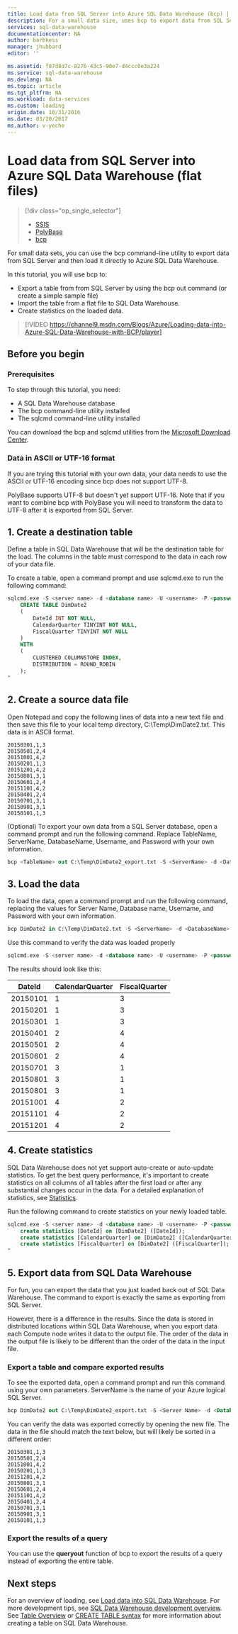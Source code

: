 ```yaml
---
title: Load data from SQL Server into Azure SQL Data Warehouse (bcp) | Azure
description: For a small data size, uses bcp to export data from SQL Server to flat files and import the data directly into Azure SQL Data Warehouse.
services: sql-data-warehouse
documentationcenter: NA
author: barbkess
manager: jhubbard
editor: ''

ms.assetid: f87d8d7c-8276-43c5-90e7-d4ccc0e3a224
ms.service: sql-data-warehouse
ms.devlang: NA
ms.topic: article
ms.tgt_pltfrm: NA
ms.workload: data-services
ms.custom: loading
origin.date: 10/31/2016
ms.date: 03/20/2017
ms.author: v-yeche
---
```


# Load data from SQL Server into Azure SQL Data Warehouse (flat files)

> [!div class="op_single_selector"]
> * [SSIS](sql-data-warehouse-load-from-sql-server-with-integration-services.md)
> * [PolyBase](sql-data-warehouse-load-from-sql-server-with-polybase.md)
> * [bcp](sql-data-warehouse-load-from-sql-server-with-bcp.md)
> 
> 

For small data sets, you can use the bcp command-line utility to export data from SQL Server and then load it directly to Azure SQL Data Warehouse.

In this tutorial, you will use bcp to:

* Export a table from from SQL Server by using the bcp out command (or create a simple sample file)
* Import the table from a flat file to SQL Data Warehouse.
* Create statistics on the loaded data.

> [!VIDEO https://channel9.msdn.com/Blogs/Azure/Loading-data-into-Azure-SQL-Data-Warehouse-with-BCP/player]
> 
> 

## Before you begin
### Prerequisites
To step through this tutorial, you need:

* A SQL Data Warehouse database
* The bcp command-line utility installed
* The sqlcmd command-line utility installed

You can download the bcp and sqlcmd utilities from the [Microsoft Download Center][Microsoft Download Center].

### Data in ASCII or UTF-16 format
If you are trying this tutorial with your own data, your data needs to use the ASCII or UTF-16 encoding since bcp does not support UTF-8. 

PolyBase supports UTF-8 but doesn't yet support UTF-16. Note that if you want to combine bcp with PolyBase you will need to transform the data to UTF-8 after it is exported from SQL Server. 

## 1. Create a destination table
Define a table in SQL Data Warehouse that will be the destination table for the load. The columns in the table must correspond to the data in each row of your data file.

To create a table, open a command prompt and use sqlcmd.exe to run the following command:

```sql
sqlcmd.exe -S <server name> -d <database name> -U <username> -P <password> -I -Q "
    CREATE TABLE DimDate2
    (
        DateId INT NOT NULL,
        CalendarQuarter TINYINT NOT NULL,
        FiscalQuarter TINYINT NOT NULL
    )
    WITH
    (
        CLUSTERED COLUMNSTORE INDEX,
        DISTRIBUTION = ROUND_ROBIN
    );
"
```

## 2. Create a source data file
Open Notepad and copy the following lines of data into a new text file and then save this file to your local temp directory, C:\Temp\DimDate2.txt. This data is in ASCII format.

```
20150301,1,3
20150501,2,4
20151001,4,2
20150201,1,3
20151201,4,2
20150801,3,1
20150601,2,4
20151101,4,2
20150401,2,4
20150701,3,1
20150901,3,1
20150101,1,3
```

(Optional) To export your own data from a SQL Server database, open a command prompt and run the following command. Replace TableName, ServerName, DatabaseName, Username, and Password with your own information.

```sql
bcp <TableName> out C:\Temp\DimDate2_export.txt -S <ServerName> -d <DatabaseName> -U <Username> -P <Password> -q -c -t ','
```

## 3. Load the data
To load the data, open a command prompt and run the following command, replacing the values for Server Name, Database name, Username, and Password with your own information.

```sql
bcp DimDate2 in C:\Temp\DimDate2.txt -S <ServerName> -d <DatabaseName> -U <Username> -P <password> -q -c -t  ','
```

Use this command to verify the data was loaded properly

```sql
sqlcmd.exe -S <server name> -d <database name> -U <username> -P <password> -I -Q "SELECT * FROM DimDate2 ORDER BY 1;"
```

The results should look like this:

| DateId | CalendarQuarter | FiscalQuarter |
| --- | --- | --- |
| 20150101 |1 |3 |
| 20150201 |1 |3 |
| 20150301 |1 |3 |
| 20150401 |2 |4 |
| 20150501 |2 |4 |
| 20150601 |2 |4 |
| 20150701 |3 |1 |
| 20150801 |3 |1 |
| 20150801 |3 |1 |
| 20151001 |4 |2 |
| 20151101 |4 |2 |
| 20151201 |4 |2 |

## 4. Create statistics
SQL Data Warehouse does not yet support auto-create or auto-update statistics. To get the best query performance, it's important to create statistics on all columns of all tables after the first load or after any substantial changes occur in the data. For a detailed explanation of statistics, see [Statistics][Statistics]. 

Run the following command to create statistics on your newly loaded table.

```sql
sqlcmd.exe -S <server name> -d <database name> -U <username> -P <password> -I -Q "
    create statistics [DateId] on [DimDate2] ([DateId]);
    create statistics [CalendarQuarter] on [DimDate2] ([CalendarQuarter]);
    create statistics [FiscalQuarter] on [DimDate2] ([FiscalQuarter]);
"
```

## 5. Export data from SQL Data Warehouse
For fun, you can export the data that you just loaded back out of SQL Data Warehouse.  The command to export is exactly the same as exporting from SQL Server.

However, there is a difference in the results. Since the data is stored in distributed locations within SQL Data Warehouse, when you export data each Compute node writes it data to the output file. The order of the data in the output file is likely to be different than the order of the data in the input file.

### Export a table and compare exported results
To see the exported data, open a command prompt and run this command using your own parameters. ServerName is the name of your Azure logical SQL Server.

```sql
bcp DimDate2 out C:\Temp\DimDate2_export.txt -S <Server Name> -d <Database Name> -U <Username> -P <password> -q -c -t ','
```

You can verify the data was exported correctly by opening the new file. The data in the file should match the text below, but will likely be sorted in a different order:

```
20150301,1,3
20150501,2,4
20151001,4,2
20150201,1,3
20151201,4,2
20150801,3,1
20150601,2,4
20151101,4,2
20150401,2,4
20150701,3,1
20150901,3,1
20150101,1,3
```

### Export the results of a query
You can use the **queryout** function of bcp to export the results of a query instead of exporting the entire table. 

## Next steps
For an overview of loading, see [Load data into SQL Data Warehouse][Load data into SQL Data Warehouse].
For more development tips, see [SQL Data Warehouse development overview][SQL Data Warehouse development overview].
See [Table Overview][Table Overview] or [CREATE TABLE syntax][CREATE TABLE syntax] for more information about creating a table on SQL Data Warehouse.

<!--Image references-->

<!--Article references-->

[Load data into SQL Data Warehouse]: ./sql-data-warehouse-overview-load.md
[SQL Data Warehouse development overview]: ./sql-data-warehouse-overview-develop.md
[Table Overview]: ./sql-data-warehouse-tables-overview.md
[Statistics]: ./sql-data-warehouse-tables-statistics.md

<!--MSDN references-->
[bcp]: https://msdn.microsoft.com/library/ms162802.aspx
[CREATE TABLE syntax]: https://msdn.microsoft.com/library/mt203953.aspx

<!--Other Web references-->
[Microsoft Download Center]: https://www.microsoft.com/download/details.aspx?id=36433